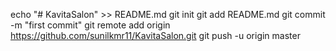 echo "# KavitaSalon" >> README.md
git init
git add README.md
git commit -m "first commit"
git remote add origin https://github.com/sunilkmr11/KavitaSalon.git
git push -u origin master
